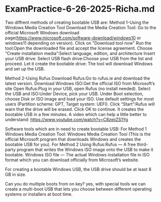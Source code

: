 # ExamPractice-6-26-2025-Richa.md
Two diffrent methods of creating bootable USB are:
Method 1-Using the Windows Media Creation Tool
Download the Media Creation Tool:
Go to the official Microsoft Windows download page(https://www.microsoft.com/software-download/windows10 or windows11 depending on version).
Click on "Download tool now" 
Run the tool:Open the downloaded file and accept the license agreement.
Choose “Create installation media”:Select language, edition, and architecture 
Insert your USB drive:
Select USB flash drive:Choose your USB from the list and proceed.
Let it create the bootable drive:
The tool will download Windows and set up the USB. 

Method 2-Using Rufus 
Download Rufus:Go to rufus.ie and download the latest version.
Download Windows ISO:Get the official ISO from Microsoft’s site 
Open Rufus:Plug in your USB, open Rufus (no install needed).
Select the USB and ISO:Under Device, pick your USB.
Under Boot selection, choose Disk or ISO image and load your ISO.
Use default settings for most users (Partition scheme: GPT, Target system: UEFI).
Click “Start”:Rufus will warn that the drive will be erased. Click OK to continue.
It creates the bootable USB in a few minutes.
A video which can help a little better to understand:
https://www.youtube.com/watch?v=C8zeiiZS1Yg

Software tools which are in need to create bootable USB:
For Method 1 Windows Media Creation Tool: Windows Media Creation Tool (This is the official Microsoft program that downloads Windows and creates the bootable USB for you).
For Method 2 Using Rufus:Rufus — A free third-party program that writes the Windows ISO image onto the USB to make it bootable.
Windows ISO file — The actual Windows installation file in ISO format which you can download officially from Microsoft’s website.

For creating a bootable Windows USB, the USB drive should be at least 8 GB in size.

Can you do multiple boots from on key?
yes, with special tools we can create a multi-boot USB that lets you choose between different operating systems or installers at boot time.





























